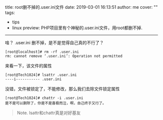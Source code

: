 title: root删不掉的.user.ini文件
date: 2019-03-01 16:13:51
author: me
cover: ""
tags:
  - tips
  - linux
preview: PHP项目里有个神秘的.user.ini文件，用root都删不掉.
---

啥？ .user.ini 删不掉，是不是觉得自己真的不行了？
```
[root@localhost]# rm -rf .user.ini 
rm: cannot remove ‘.user.ini’: Operation not permitted
```

来看一下，该文件的属性
```
[root@Tech1024]# lsattr .user.ini 
----i----------- .user.ini
```
没错，文件被锁定了，不能修改，那么我们去除文件锁定属性
```
[root@Tech1024]# chattr -i .user.ini
是不是可以删除了，你是不是喜极而泣，啊，自己终于又行了。
```
> Note. lsattr和chattr真是对好基友
